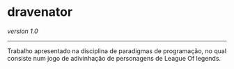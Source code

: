 # dravenator

<i>version 1.0</i>
<hr>
<p>Trabalho apresentado na disciplina de paradigmas de programação, no qual consiste num jogo de adivinhação de personagens de League Of legends.</p>
